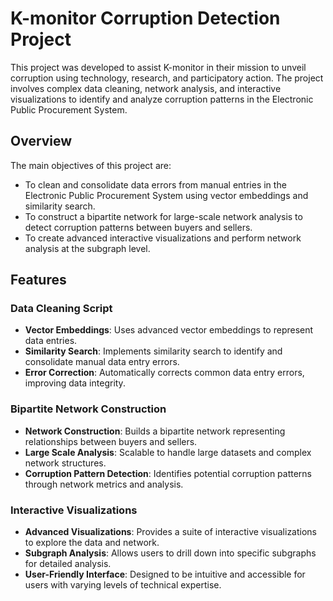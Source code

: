 # K-monitor Corruption Detection Project

This project was developed to assist K-monitor in their mission to unveil corruption using technology, research, and participatory action. The project involves complex data cleaning, network analysis, and interactive visualizations to identify and analyze corruption patterns in the Electronic Public Procurement System.

## Overview

The main objectives of this project are:
- To clean and consolidate data errors from manual entries in the Electronic Public Procurement System using vector embeddings and similarity search.
- To construct a bipartite network for large-scale network analysis to detect corruption patterns between buyers and sellers.
- To create advanced interactive visualizations and perform network analysis at the subgraph level.

## Features

### Data Cleaning Script
- **Vector Embeddings**: Uses advanced vector embeddings to represent data entries.
- **Similarity Search**: Implements similarity search to identify and consolidate manual data entry errors.
- **Error Correction**: Automatically corrects common data entry errors, improving data integrity.

### Bipartite Network Construction
- **Network Construction**: Builds a bipartite network representing relationships between buyers and sellers.
- **Large Scale Analysis**: Scalable to handle large datasets and complex network structures.
- **Corruption Pattern Detection**: Identifies potential corruption patterns through network metrics and analysis.

### Interactive Visualizations
- **Advanced Visualizations**: Provides a suite of interactive visualizations to explore the data and network.
- **Subgraph Analysis**: Allows users to drill down into specific subgraphs for detailed analysis.
- **User-Friendly Interface**: Designed to be intuitive and accessible for users with varying levels of technical expertise.
